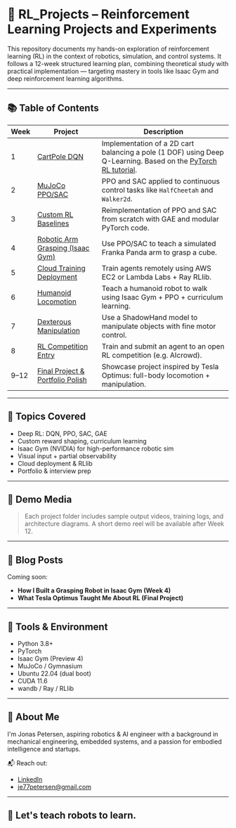 # 🤖 RL_Projects – Reinforcement Learning Projects and Experiments

This repository documents my hands-on exploration of reinforcement learning (RL) in the context of robotics, simulation, and control systems. It follows a 12-week structured learning plan, combining theoretical study with practical implementation — targeting mastery in tools like Isaac Gym and deep reinforcement learning algorithms.

---

## 📚 Table of Contents

| Week | Project | Description |
|------|---------|-------------|
| 1 | [CartPole DQN](./week01_dqn_cartpole/) | Implementation of a 2D cart balancing a pole (1 DOF) using Deep Q-Learning. Based on the [PyTorch RL tutorial](https://pytorch.org/tutorials/intermediate/reinforcement_q_learning.html). |
| 2 | [MuJoCo PPO/SAC](./week02_sac_halfcheetah/) | PPO and SAC applied to continuous control tasks like `HalfCheetah` and `Walker2d`. |
| 3 | [Custom RL Baselines](./week03_rl_baselines/) | Reimplementation of PPO and SAC from scratch with GAE and modular PyTorch code. |
| 4 | [Robotic Arm Grasping (Isaac Gym)](./week04_franka_grasping/) | Use PPO/SAC to teach a simulated Franka Panda arm to grasp a cube. |
| 5 | [Cloud Training Deployment](./week05_cloud_training/) | Train agents remotely using AWS EC2 or Lambda Labs + Ray RLlib. |
| 6 | [Humanoid Locomotion](./week06_humanoid_locomotion/) | Teach a humanoid robot to walk using Isaac Gym + PPO + curriculum learning. |
| 7 | [Dexterous Manipulation](./week07_dexterous_hand/) | Use a ShadowHand model to manipulate objects with fine motor control. |
| 8 | [RL Competition Entry](./competition_aicrowd/) | Train and submit an agent to an open RL competition (e.g. AIcrowd). |
| 9–12 | [Final Project & Portfolio Polish](./final_project_optimus_sim/) | Showcase project inspired by Tesla Optimus: full-body locomotion + manipulation.

---

## 🧠 Topics Covered

- Deep RL: DQN, PPO, SAC, GAE
- Custom reward shaping, curriculum learning
- Isaac Gym (NVIDIA) for high-performance robotic sim
- Visual input + partial observability
- Cloud deployment & RLlib
- Portfolio & interview prep

---

## 📸 Demo Media

> Each project folder includes sample output videos, training logs, and architecture diagrams. A short demo reel will be available after Week 12.

---

## 📝 Blog Posts

Coming soon:
- **How I Built a Grasping Robot in Isaac Gym (Week 4)**
- **What Tesla Optimus Taught Me About RL (Final Project)**

---

## 🧰 Tools & Environment

- Python 3.8+
- PyTorch
- Isaac Gym (Preview 4)
- MuJoCo / Gymnasium
- Ubuntu 22.04 (dual boot)
- CUDA 11.6
- wandb / Ray / RLlib

---

## 🙋 About Me

I'm Jonas Petersen, aspiring robotics & AI engineer with a background in mechanical engineering, embedded systems, and a passion for embodied intelligence and startups.

📬 Reach out:  
- [LinkedIn](https://linkedin.com/in/7jep7)  
- [je77petersen@gmail.com](mailto:je77petersen@gmail.com)

---

## 🚀 Let's teach robots to learn.
